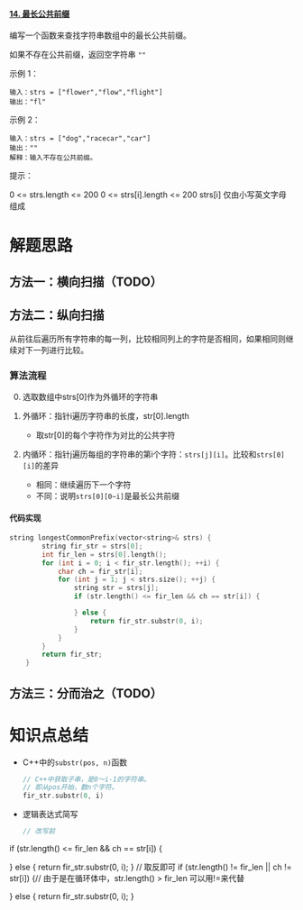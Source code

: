 #### [14. 最长公共前缀](https://leetcode-cn.com/problems/longest-common-prefix/)

编写一个函数来查找字符串数组中的最长公共前缀。

如果不存在公共前缀，返回空字符串 `""`

示例 1：

```
输入：strs = ["flower","flow","flight"]
输出："fl"
```


示例 2：

```
输入：strs = ["dog","racecar","car"]
输出：""
解释：输入不存在公共前缀。
```


提示：

0 <= strs.length <= 200
0 <= strs[i].length <= 200
strs[i] 仅由小写英文字母组成

# 解题思路

## 方法一：横向扫描（TODO）

## 方法二：纵向扫描

从前往后遍历所有字符串的每一列，比较相同列上的字符是否相同，如果相同则继续对下一列进行比较。

### 算法流程

0. 选取数组中strs[0]作为外循环的字符串

1. 外循环：指针i遍历字符串的长度，str[0].length
   - 取str[0]的每个字符作为对比的公共字符
2. 内循环：指针j遍历每组的字符串的第i个字符：`strs[j][i]`。比较和`strs[0][i]`的差异
   - 相同：继续遍历下一个字符
   - 不同：说明`strs[0][0~i]`是最长公共前缀

#### 代码实现

```c++
string longestCommonPrefix(vector<string>& strs) {
        string fir_str = strs[0];
        int fir_len = strs[0].length();
        for (int i = 0; i < fir_str.length(); ++i) {
            char ch = fir_str[i];
            for (int j = 1; j < strs.size(); ++j) {
                string str = strs[j];
                if (str.length() <= fir_len && ch == str[i]) {

                } else {
                    return fir_str.substr(0, i);
                }
            }
        }
        return fir_str;
    }
```

## 方法三：分而治之（TODO）

# 知识点总结

- C++中的`substr(pos, n)`函数

  ```c++
  // C++中获取子串，是0～i-1的字符串。
  // 即从pos开始，数n个字符。
  fir_str.substr(0, i)
  ```

- 逻辑表达式简写

  ```c++
  // 改写前
if (str.length() <= fir_len && ch == str[i]) {
  
  } else {
    return fir_str.substr(0, i);
  }
  // 取反即可
  if (str.length() != fir_len || ch != str[i]) {// 由于是在循环体中，str.length() > fir_len 可以用!=来代替
  
  } else {
    return fir_str.substr(0, i);
  }
  
  
  ```

